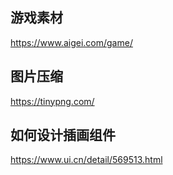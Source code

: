 ## 游戏素材
https://www.aigei.com/game/

## 图片压缩
https://tinypng.com/

## 如何设计插画组件
https://www.ui.cn/detail/569513.html
